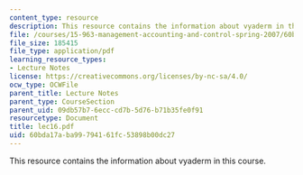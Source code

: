 ```yaml
---
content_type: resource
description: This resource contains the information about vyaderm in this course.
file: /courses/15-963-management-accounting-and-control-spring-2007/60bda17aba99794161fc53898b00dc27_lec16.pdf
file_size: 185415
file_type: application/pdf
learning_resource_types:
- Lecture Notes
license: https://creativecommons.org/licenses/by-nc-sa/4.0/
ocw_type: OCWFile
parent_title: Lecture Notes
parent_type: CourseSection
parent_uid: 09db57b7-6ecc-cd7b-5d76-b71b35fe0f91
resourcetype: Document
title: lec16.pdf
uid: 60bda17a-ba99-7941-61fc-53898b00dc27
---
```

This resource contains the information about vyaderm in this course.